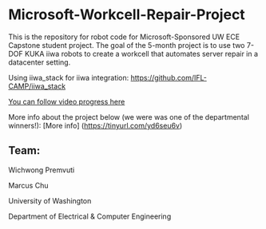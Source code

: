 # Microsoft-Workcell-Repair-Project
This is the repository for robot code for Microsoft-Sponsored UW ECE Capstone student project. The goal of the 5-month project is to use two 7-DOF KUKA iiwa robots to create a workcell that automates server repair in a datacenter setting. 

Using iiwa_stack for iiwa integration: https://github.com/IFL-CAMP/iiwa_stack


[You can follow video progress here](https://www.youtube.com/channel/UCuxifdvqcA12WCPKgT2MkxQ/videos)


More info about the project below (we were was one of the departmental winners!):
[More info] (https://tinyurl.com/yd6seu6v)


## Team:
Wichwong Premvuti

Marcus Chu
      



University of Washington

Department of Electrical & Computer Engineering
